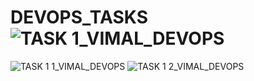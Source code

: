 # DEVOPS_TASKS![TASK 1_VIMAL_DEVOPS](https://github.com/user-attachments/assets/b58e23bc-203b-4336-8459-33b8327934fb)
![TASK 1 1_VIMAL_DEVOPS](https://github.com/user-attachments/assets/59d032b8-28ae-4951-b15a-0ab06e452937)
![TASK 1 2_VIMAL_DEVOPS](https://github.com/user-attachments/assets/df6c9ed8-b77d-451b-8fb8-d9ff23b35299)
